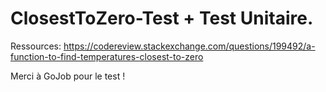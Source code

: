 # ClosestToZero-Test + Test Unitaire.

Ressources: https://codereview.stackexchange.com/questions/199492/a-function-to-find-temperatures-closest-to-zero

Merci à GoJob pour le test !
